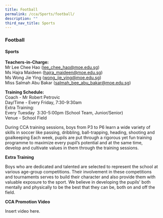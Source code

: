 ```yaml
---
title: Football
permalink: /cca/Sports/football/
description: ""
third_nav_title: Sports
---
```

### Football

#### Sports

**Teachers-in-Charge:**<br>
Mr Lee Chee Hao ([lee\_chee\_hao@moe.edu.sg](mailto:lee_chee_hao@moe.edu.sg))  
Ms Hajra Maideen ([hajra\_maideen@moe.edu.sg](mailto:hajra_maideen@moe.edu.sg))  
Ms Wong Jie Ying ([wong\_jie\_ying@moe.edu.sg](mailto:wong_jie_ying@moe.edu.sg))  
Miss Salmah Abu Bakar ([salmah\_bee\_abu\_bakar@moe.edu.sg](mailto:salmah_bee_abu_bakar@moe.edu.sg))

**Training Schedule:**<br>
Coach - Mr Robert Petrovic  
Day/Time - Every Friday, 7:30-9:30am  
Extra Training:  
Every Tuesday  3:30-5:00pm (School Team, Junior/Senior)  
Venue - School Field

During CCA training sessions, boys from P3 to P6 learn a wide variety of skills in soccer like passing, dribbling, ball-trapping, heading, shooting and goalkeeping Each week, pupils are put through a rigorous yet fun training programme to maximize every pupil’s potential and at the same time, develop and cultivate values in them through the training sessions.

**Extra Training**

Boys who are dedicated and talented are selected to represent the school at various age-group competitions. Their involvement in these competitions and tournaments serves to build their character and also provide them with valuable exposure to the sport. We believe in developing the pupils' both mentally and physically to be the best that they can be, both on and off the field.

**CCA Promotion Video**

Insert video here.